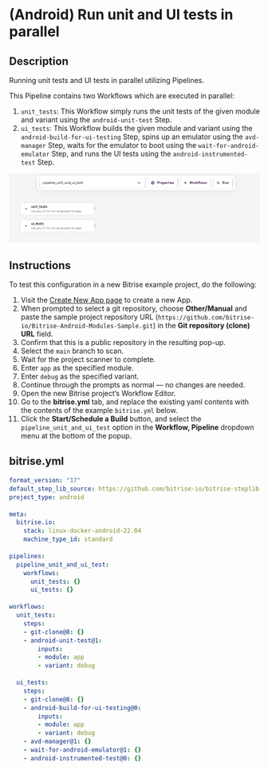 # (Android) Run unit and UI tests in parallel

## Description

Running unit tests and UI tests in parallel utilizing Pipelines.

This Pipeline contains two Workflows which are executed in parallel:

1. `unit_tests`: This Workflow simply runs the unit tests of the given module and variant using the `android-unit-test` Step.
1. `ui_tests`: This Workflow builds the given module and variant using the `android-build-for-ui-testing` Step, spins up an emulator using the `avd-manager` Step, waits for the emulator to boot using the `wait-for-android-emulator` Step, and runs the UI tests using the `android-instrumented-test` Step.

![A screenshot of the example Pipeline in Bitrise's web UI](./android-parallel-unit-and-ui-tests.png)

## Instructions

To test this configuration in a new Bitrise example project, do the following:

1. Visit the [Create New App page](https://app.bitrise.io/apps/add) to create a new App.
1. When prompted to select a git repository, choose **Other/Manual** and paste the sample project repository URL (`https://github.com/bitrise-io/Bitrise-Android-Modules-Sample.git`) in the **Git repository (clone) URL** field.
1. Confirm that this is a public repository in the resulting pop-up.
1. Select the `main` branch to scan.
1. Wait for the project scanner to complete.
1. Enter `app` as the specified module.
1. Enter `debug` as the specified variant.
1. Continue through the prompts as normal — no changes are needed.
1. Open the new Bitrise project’s Workflow Editor.
1. Go to the **bitrise.yml** tab, and replace the existing yaml contents with the contents of the example `bitrise.yml` below.
1. Click the **Start/Schedule a Build** button, and select the `pipeline_unit_and_ui_test` option in the **Workflow, Pipeline** dropdown menu at the bottom of the popup.

## bitrise.yml

```yaml
format_version: "17"
default_step_lib_source: https://github.com/bitrise-io/bitrise-steplib.git
project_type: android

meta:
  bitrise.io:
    stack: linux-docker-android-22.04
    machine_type_id: standard

pipelines:
  pipeline_unit_and_ui_test:
    workflows:
      unit_tests: {}
      ui_tests: {}

workflows:
  unit_tests:
    steps:
    - git-clone@8: {}
    - android-unit-test@1:
        inputs:
        - module: app
        - variant: debug

  ui_tests:
    steps:
    - git-clone@8: {}
    - android-build-for-ui-testing@0:
        inputs:
        - module: app
        - variant: debug
    - avd-manager@1: {}
    - wait-for-android-emulator@1: {}
    - android-instrumented-test@0: {}
```
